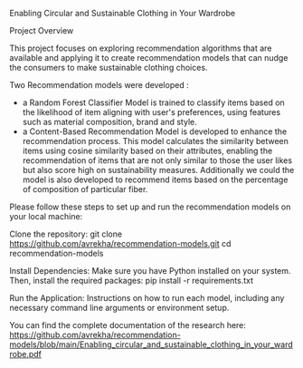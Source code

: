 Enabling Circular and Sustainable Clothing in Your Wardrobe

Project Overview

This project focuses on exploring recommendation algorithms that are available and applying it to create recommendation models that can nudge the consumers to make sustainable clothing choices.

Two Recommendation models were developed :
- a Random Forest Classifier Model is trained to classify items based on the likelihood of item aligning with user's preferences, using features such as material composition, brand and style.
- a Content-Based Recommendation Model is developed to enhance the recommendation process. This model calculates the similarity between items using cosine similarity based on their attributes, enabling the recommendation of items that are not only similar to those the user likes but also score high on sustainability measures. Additionally we could the model is also developed to recommend items based on the percentage of composition of particular fiber.

Please follow these steps to set up and run the recommendation models on your local machine:

Clone the repository:
git clone https://github.com/avrekha/recommendation-models.git
cd recommendation-models

Install Dependencies:
Make sure you have Python installed on your system. Then, install the required packages:
pip install -r requirements.txt

Run the Application:
Instructions on how to run each model, including any necessary command line arguments or environment setup.

You can find the complete documentation of the research here:
https://github.com/avrekha/recommendation-models/blob/main/Enabling_circular_and_sustainable_clothing_in_your_wardrobe.pdf
